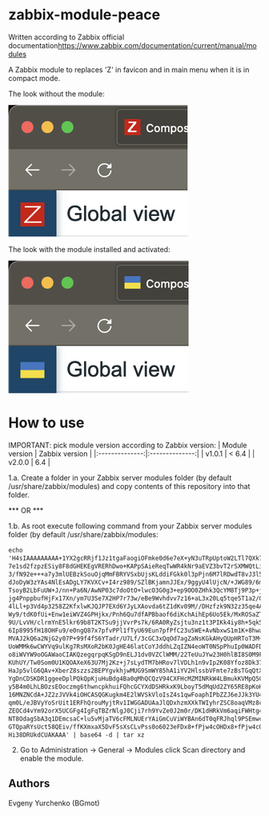 # zabbix-module-peace
Written according to Zabbix official documentation[<https://www.zabbix.com/documentation/current/manual/modules>](https://www.zabbix.com/documentation/current/en/devel/modules/file_structure)

A Zabbix module to replaces 'Z' in favicon and in main menu when it is in compact mode.

The look without the module:

![screenshot](screenshots/screenshot-before.png)

The look with the module installed and activated:

![screenshot](screenshots/screenshot-after.png)

# How to use

IMPORTANT: pick module version according to Zabbix version:
| Module version | Zabbix version |
|:--------------:|:--------------:|
|     v1.0.1     |    < 6.4       |
|     v2.0.0     |     6.4        |

1.a. Create a folder in your Zabbix server modules folder (by default /usr/share/zabbix/modules) and copy contents of this repository into that folder.

*** OR ***

1.b. As root execute following command from your Zabbix server modules folder (by default /usr/share/zabbix/modules:
```
echo 'H4sIAAAAAAAAA+1YX2gcRRjf1Jz1tgaFaogiOFmke0d6e7eX+yN3uTRpUptoW2LTl7QXk729udvp
7e1sd2fzpzESiy8F8dGHEKEgVRERhDwo+KAPpSAieReqTwWR4kNr9aEVZ3bvT2rSXMWQtLi/sDsz
3/fN92e+++a7y3mlUEBzkSouOjqMmFBRYVSxbUjsKLddiFGkk0l3pPjn6M7lRDwdT8vJ3l5KlxOp
dJoDyW3zYAs4NlEsADgLY7KVXCv+I4rz989/SZlBKjamnJJEx/9ggyU4lUjcN/+JWG89/6mUzPKf
TsoyB2LbFuUW+J/nn+Pa6N/AwNP03c7doOtO+lwcO3G0g3+ep9OO0ZHhk3QcYM8Tj9P3p+jcNTqs
jg4PnppbufHjFx17Xn/ym7U3Se7X2HP7r73w/eBe9Wvhdvv7z16+aL3x20Lq5tqe5T1a2/G21aXS
4lLl+p3Vd4p3258Z2KfxlwKJQJP7EXd6YJyLXAovda6tZ1dKv09M//DHzfzk9N32z35qe4AtNfb1
Wy9/tdK0fUi+Enw1eiWVZ4GPHjkx/Pnh6Qu7dfAPBbaof6diKchAihEp6Uo5Ek/MxROSaZT/tY1W
9U/LvVH/clrmYnE5lkr69b8T2KTSu9jjVvrPs7k/6RA0RyZsjtu3nz1t3PIKk4iy8h+5qk53BR7r
6Ip8995fH18OHFu9/e0ngQ87x7pfvPPl1fTyU69Eun7pfPfC23u5WE+AvNbxwS1m1K+8hwab1X9V
MVAJ2kQ6a2NjG2y07P+99f4fS6YTadr/U7Lf/3cGC3xQqOd7agZaNsKGkAHyQUpHRToT3M+EwNaG
UoWMMk6wCWYVq9ulKg7RsMXoR2bK0JgHE46latCoYJddhLZqIZN4eoWT0NSpPhuIp0WADFD7kgkU
o8iWVYW9oOGAWaoCIAKQzegqrpqKSgD9nELJ1dv0VZClWMM/22TeUuJYw23H0hlBI8S0M9FoGRHN
KUhUY/Tw0Som0U1KQOAXeX63U7Mj2Kz+j7sLydTM7bHRov7lVDLh1n9vIp2K08Yfoz8Dk37/3xH0
HaJp5vlG6QAv+XberZ8szzs2BEPYgvkhjwMUG9SmWY85hA1iYV2HlssbVFmte7zBsTGqQtXpN8qa
YgDnCDSKDR1ggeeDplPQkQpKjuHuBdg4Ba0qMhQCQzV94CXFHcMZMINRkW4LBmukKVMpQ5CrS0T6
y5B4m0LhLBOzsEOoczmg6thwncpkhuiFQhcGCYXdDSHRkxK9LboyT5dMqUd2ZY65RE8pKoHQevth
16MNZNCdA+JZ2zJVVk4iOHCASQGKugkm4E2lWVSkVloIsZ4s1qwFoaphIPbZZJ6eJJk3YU4g9ICj
qm0L/eJBVyYoSrUit1ERFhQrouMyjtRv1IWGGADUAaJlQDxhzmXXkTWIyhrZSC8oaqVMz8coZgC9
ZEOCd4vYm92orX5UCGFg4IgFqTBZrNlgJ0Cji7rh9YvZe0J2m0r/DK1dHRkVm6aqiFWHtg4inXOg
NT8OdagSbA3q1DEmcsaC+lu5vMjaTV6cFMLNUErYAiGmCuViWYBAn6dT0qFRJhql9PSEmwcVFF3u
GTQpaRYsUct58QEiv/ffKXmxaX5DvF5sXsCLvPss0o6023eFDx8+fPjw4cOHDx8+fPjw4cOHDx8+
Hi38DRUkdCUAKAAA' | base64 -d | tar xz
```
2. Go to Administration -> General -> Modules click Scan directory and enable the module.

## Authors
Evgeny Yurchenko (BGmot)
